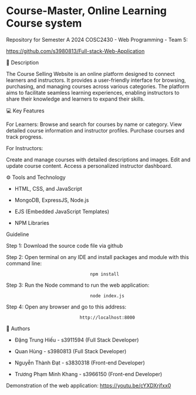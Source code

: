 # Course-Master, Online Learning Course system
Repository for Semester A 2024 COSC2430 - Web Programming - Team 5: 

https://github.com/s3980813/Full-stack-Web-Application

📖 Description

The Course Selling Website is an online platform designed to connect learners and instructors. It provides a user-friendly interface for browsing, purchasing, and managing courses across various categories. The platform aims to facilitate seamless learning experiences, enabling instructors to share their knowledge and learners to expand their skills.

💻 Key Features

For Learners:
Browse and search for courses by name or category.
View detailed course information and instructor profiles.
Purchase courses and track progress.

For Instructors:

Create and manage courses with detailed descriptions and images.
Edit and update course content.
Access a personalized instructor dashboard.

⚙️ Tools and Technology

- HTML, CSS, and JavaScript

- MongoDB, ExpressJS, Node.js

- EJS (Embedded JavaScript Templates)

- NPM Libraries

Guideline

Step 1: Download the source code file via github

Step 2: Open terminal on any IDE and install packages and module with this command line: 

                                    npm install

Step 3: Run the Node command to run the web application:

                                    node index.js

Step 4: Open any browser and go to this address:

                                http://localhost:8000

🌟 Authors

- Đặng Trung Hiếu - s3911594 (Full Stack Developer)

- Quan Hùng - s3980813 (Full Stack Developer)

- Nguyễn Thành Đạt - s3830318 (Front-end Developer)

- Trương Phạm Minh Khang - s3966150 (Front-end Developer)

Demonstration of the web application: https://youtu.be/cYXDXrjfxx0